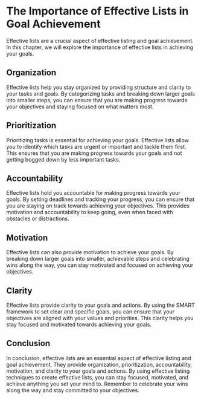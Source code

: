 The Importance of Effective Lists in Goal Achievement
==========================================================================================

Effective lists are a crucial aspect of effective listing and goal achievement. In this chapter, we will explore the importance of effective lists in achieving your goals.

Organization
------------

Effective lists help you stay organized by providing structure and clarity to your tasks and goals. By categorizing tasks and breaking down larger goals into smaller steps, you can ensure that you are making progress towards your objectives and staying focused on what matters most.

Prioritization
--------------

Prioritizing tasks is essential for achieving your goals. Effective lists allow you to identify which tasks are urgent or important and tackle them first. This ensures that you are making progress towards your goals and not getting bogged down by less important tasks.

Accountability
--------------

Effective lists hold you accountable for making progress towards your goals. By setting deadlines and tracking your progress, you can ensure that you are staying on track towards achieving your objectives. This provides motivation and accountability to keep going, even when faced with obstacles or distractions.

Motivation
----------

Effective lists can also provide motivation to achieve your goals. By breaking down larger goals into smaller, achievable steps and celebrating wins along the way, you can stay motivated and focused on achieving your objectives.

Clarity
-------

Effective lists provide clarity to your goals and actions. By using the SMART framework to set clear and specific goals, you can ensure that your objectives are aligned with your values and priorities. This clarity helps you stay focused and motivated towards achieving your goals.

Conclusion
----------

In conclusion, effective lists are an essential aspect of effective listing and goal achievement. They provide organization, prioritization, accountability, motivation, and clarity to your goals and actions. By using effective listing techniques to create effective lists, you can stay focused, motivated, and achieve anything you set your mind to. Remember to celebrate your wins along the way and stay committed to your objectives.
